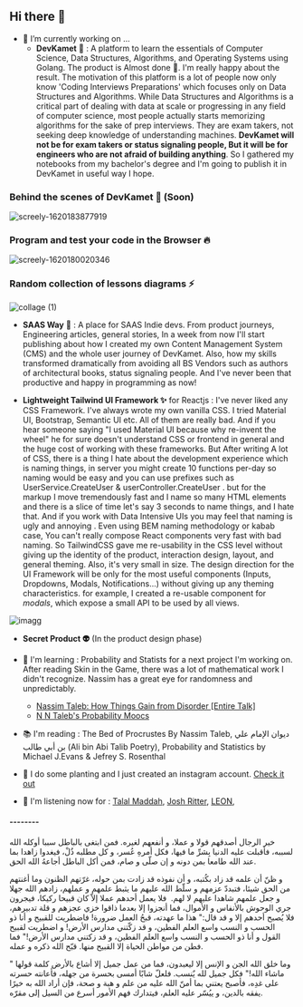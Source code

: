 ## Hi there 👋

- 🔭 I’m currently working on ...
  - **DevKamet** 🗻 : A platform to learn the essentials of Computer Science, Data Structures, Algorithms, and Operating Systems using Golang. The product is Almost done 🎉. I'm really happy about the result. The motivation of this platform is a lot of people now only know 'Coding Interviews Preparations' which focuses only on Data Structures and Algorithms. While Data Structures and Algorithms is a critical part of dealing with data at scale or progressing in any field of computer science, most people actually starts memorizing algorithms for the sake of prep interviews. They are exam takers, not seeking deep knowledge of understanding machines. **DevKamet will not be for exam takers or status signaling people, But it will be for engineers who are not afraid of building anything**. So I gathered my notebooks from my bachelor's degree and I'm going to publish it in DevKamet in useful way I hope.

### Behind the scenes of DevKamet 🎥 (Soon)

![screely-1620183877919](https://user-images.githubusercontent.com/50620277/117404945-82491880-af13-11eb-9569-c132742b2a82.png)

### Program and test your code in the Browser 🔥

![screely-1620180020346](https://user-images.githubusercontent.com/50620277/117404594-dacbe600-af12-11eb-9f4e-f90acec9f337.png)

### Random collection of lessons diagrams ⚡

![collage (1)](https://user-images.githubusercontent.com/50620277/117437648-30b38480-af39-11eb-9b82-1ae66b90e80d.jpg)

- **SAAS Way** 🚀 : A place for SAAS Indie devs. From product journeys, Engineering articles, general stories, In a week from now I'll start publishing about how I created my own Content Management System (CMS) and the whole user journey of DevKamet. Also, how my skills transformed dramatically from avoiding all BS Vendors such as authors of architectural books, status signaling people. And I've never been that productive and happy in programming as now!

- **Lightweight Tailwind UI Framework ✨** for Reactjs : I've never liked any CSS Framework. I've always wrote my own vanilla CSS. I tried Material UI, Bootstrap, Semantic UI etc. All of them are really bad. And if you hear someone saying "I used Material UI because why re-invent the wheel" he for sure doesn't understand CSS or frontend in general and the huge cost of working with these frameworks. But After writing A lot of CSS, there is a thing I hate about the development experience which is naming things, in server you might create 10 functions per-day so naming would be easy and you can use prefixes such as UserService.CreateUser & userController.CreateUser . but for the markup I move tremendously fast and I name so many HTML elements and there is a slice of time let's say 3 seconds to name things, and I hate that. And if you work with Data Intensive UIs you may feel that naming is ugly and annoying . Even using BEM naming methodology or kabab case, You can't really compose React components very fast with bad naming. So TailwindCSS gave me re-usability in the CSS level without giving up the identity of the product, interaction design, layout, and general theming. Also, it's very small in size. The design direction for the UI Framework will be only for the most useful components (Inputs, Dropdowns, Modals, Notifications...) without giving up any theming characteristics. for example, I created a re-usable component for _modals_, which expose a small API to be used by all views.

![imagg](https://user-images.githubusercontent.com/50620277/117435926-0f519900-af37-11eb-81cb-70853d949fcf.jpg)

- **Secret Product 👽** (In the product design phase)

- 🌱 I'm learning : Probability and Statists for a next project I'm working on. After reading Skin in the Game, there was a lot of mathematical work I didn't recognize. Nassim has a great eye for randomness and unpredictably.

  - [Nassim Taleb: How Things Gain from Disorder [Entire Talk]](https://www.youtube.com/watch?v=B2-QCv-hChY&t=916s&ab_channel=StanfordeCorner)
  - [N N Taleb's Probability Moocs](https://www.youtube.com/channel/UC8uY6yLP9BS4BUc9BSc0Jww/videos)

- 📚 I'm reading : The Bed of Procrustes By Nassim Taleb, ديوان الإمام علي بن أبي طالب (Ali bin Abi Talib Poetry), Probability and Statistics by Michael J.Evans & Jefrey S. Rosenthal
- 🌿 I do some planting and I just created an instagram account. [Check it out](https://www.instagram.com/abdulrahmangarden/)
- 🎻 I'm listening now for : [Talal Maddah](https://www.youtube.com/watch?v=tO3e0jIfwls&ab_channel=MrJasser1983), [Josh Ritter](https://www.youtube.com/watch?v=NIHMAhIe9es&ab_channel=JoshRitter), [LEON](https://www.youtube.com/watch?v=GMePup2Z0zc&ab_channel=L%C3%89ON),

#### --------

خير الرجال أصدقهم قولا و عملا، و أنفعهم لغيره. فمن ابتغى بالباطل سببا أوكله الله لسببه، فأقبلت عليه الدنيا بِشرِّ ما فيها، فكل أمرهِ عُسر، و كل مطلبه ذُلْ، فيغدوا زاهدا بما عند الله طامعا بمن دونه و إن صلّى و صام، فمن أكل الباطل أجاعهُ الله الحق.

و ظنّ أن علمه قد زاد بكُتبه، و أن نفوذه قد زادت بمن حوله، غرّتهم الظنون وما أغنتهم من الحق شيئا، فتبددّ عزمهم و سلّط الله عليهم ما يثبط علمهم و عملهم، زادهم الله جهلا و جعل علمهم شاهدا عليهم لا لهم.
‏
فلا يعمل أحدهم عملا إلاّ كان قبيحا ركيكا، فيجرون جري الوحوش بالأنفاس و الأموال، فما أنجزوا إلا بعدما ذاقوا خزي عجزهم و قلة تدبيرهم، فلا يُصبح أحدهم إلا و قد قال:" هذا ما عهدته، قبحُ العمل ضرورة! فاضطريت للقبيح و أنا ذو الحسب و النسب واسع العلم الفطين، و قد زكّتني مدارس الأرض! و اضطريت لقبيح القول و أنا ذو الحسب و النسب واسع العلم الفطين، و قد زكتني مدارس الأرض!" فما فطن من مواطن الحياة إلا القبيح منها. قبّح الله ذكره و عمله.

وما خلق الله الجن و الإنس إلا ليعبدون، فما من عمل جميل إلا أشاع بالأرض كلمة قولها " ماشاء الله!" فكل جميل لله يٌنسب.
فلعلّ شابًا أمسى بحسرة من جهله، فأعانته حسرته على غدِه، فأصبح يعتني بما أمنّ الله عليه من علم و هبة و صحة، فإن أراد الله به خيرًا يفقه بالدين، و ييُسّر عليه العلم، فيتدارك فهم الأمور أسرع من السيل إلى مقرّه.
